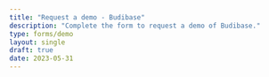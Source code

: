 ```yaml
---
title: "Request a demo - Budibase"
description: "Complete the form to request a demo of Budibase."
type: forms/demo
layout: single
draft: true
date: 2023-05-31
---
```


